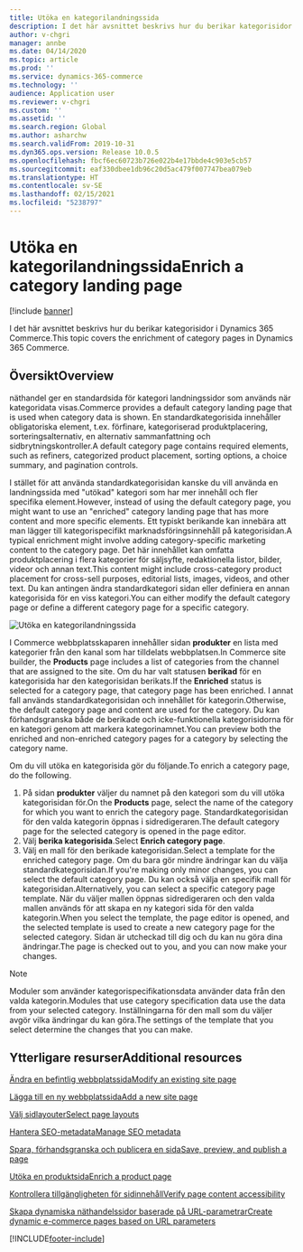 ```yaml
---
title: Utöka en kategorilandningssida
description: I det här avsnittet beskrivs hur du berikar kategorisidor i Dynamics 365 Commerce.
author: v-chgri
manager: annbe
ms.date: 04/14/2020
ms.topic: article
ms.prod: ''
ms.service: dynamics-365-commerce
ms.technology: ''
audience: Application user
ms.reviewer: v-chgri
ms.custom: ''
ms.assetid: ''
ms.search.region: Global
ms.author: asharchw
ms.search.validFrom: 2019-10-31
ms.dyn365.ops.version: Release 10.0.5
ms.openlocfilehash: fbcf6ec60723b726e022b4e17bbde4c903e5cb57
ms.sourcegitcommit: eaf330dbee1db96c20d5ac479f007747bea079eb
ms.translationtype: HT
ms.contentlocale: sv-SE
ms.lasthandoff: 02/15/2021
ms.locfileid: "5238797"
---
```

# <a name="enrich-a-category-landing-page"></a><span data-ttu-id="00de9-103">Utöka en kategorilandningssida</span><span class="sxs-lookup"><span data-stu-id="00de9-103">Enrich a category landing page</span></span>


[!include [banner](includes/banner.md)]

<span data-ttu-id="00de9-104">I det här avsnittet beskrivs hur du berikar kategorisidor i Dynamics 365 Commerce.</span><span class="sxs-lookup"><span data-stu-id="00de9-104">This topic covers the enrichment of category pages in Dynamics 365 Commerce.</span></span>

## <a name="overview"></a><span data-ttu-id="00de9-105">Översikt</span><span class="sxs-lookup"><span data-stu-id="00de9-105">Overview</span></span>

<span data-ttu-id="00de9-106">näthandel ger en standardsida för kategori landningssidor som används när kategoridata visas.</span><span class="sxs-lookup"><span data-stu-id="00de9-106">Commerce provides a default category landing page that is used when category data is shown.</span></span> <span data-ttu-id="00de9-107">En standardkategorisida innehåller obligatoriska element, t.ex. förfinare, kategoriserad produktplacering, sorteringsalternativ, en alternativ sammanfattning och sidbrytningskontroller.</span><span class="sxs-lookup"><span data-stu-id="00de9-107">A default category page contains required elements, such as refiners, categorized product placement, sorting options, a choice summary, and pagination controls.</span></span> 

<span data-ttu-id="00de9-108">I stället för att använda standardkategorisidan kanske du vill använda en landningssida med "utökad" kategori som har mer innehåll och fler specifika element.</span><span class="sxs-lookup"><span data-stu-id="00de9-108">However, instead of using the default category page, you might want to use an "enriched" category landing page that has more content and more specific elements.</span></span> <span data-ttu-id="00de9-109">Ett typiskt berikande kan innebära att man lägger till kategorispecifikt marknadsföringsinnehåll på kategorisidan.</span><span class="sxs-lookup"><span data-stu-id="00de9-109">A typical enrichment might involve adding category-specific marketing content to the category page.</span></span> <span data-ttu-id="00de9-110">Det här innehållet kan omfatta produktplacering i flera kategorier för säljsyfte, redaktionella listor, bilder, videor och annan text.</span><span class="sxs-lookup"><span data-stu-id="00de9-110">This content might include cross-category product placement for cross-sell purposes, editorial lists, images, videos, and other text.</span></span> <span data-ttu-id="00de9-111">Du kan antingen ändra standardkategori sidan eller definiera en annan kategorisida för en viss kategori.</span><span class="sxs-lookup"><span data-stu-id="00de9-111">You can either modify the default category page or define a different category page for a specific category.</span></span>

![Utöka en kategorilandningssida](./media/CategoryLandingPages.png)

<span data-ttu-id="00de9-113">I Commerce webbplatsskaparen innehåller sidan **produkter** en lista med kategorier från den kanal som har tilldelats webbplatsen.</span><span class="sxs-lookup"><span data-stu-id="00de9-113">In Commerce site builder, the **Products** page includes a list of categories from the channel that are assigned to the site.</span></span> <span data-ttu-id="00de9-114">Om du har valt statusen **berikad** för en kategorisida har den kategorisidan berikats.</span><span class="sxs-lookup"><span data-stu-id="00de9-114">If the **Enriched** status is selected for a category page, that category page has been enriched.</span></span> <span data-ttu-id="00de9-115">I annat fall används standardkategorisidan och innehållet för kategorin.</span><span class="sxs-lookup"><span data-stu-id="00de9-115">Otherwise, the default category page and content are used for the category.</span></span> <span data-ttu-id="00de9-116">Du kan förhandsgranska både de berikade och icke-funktionella kategorisidorna för en kategori genom att markera kategorinamnet.</span><span class="sxs-lookup"><span data-stu-id="00de9-116">You can preview both the enriched and non-enriched category pages for a category by selecting the category name.</span></span>

<span data-ttu-id="00de9-117">Om du vill utöka en kategorisida gör du följande.</span><span class="sxs-lookup"><span data-stu-id="00de9-117">To enrich a category page, do the following.</span></span>

1. <span data-ttu-id="00de9-118">På sidan **produkter** väljer du namnet på den kategori som du vill utöka kategorisidan för.</span><span class="sxs-lookup"><span data-stu-id="00de9-118">On the **Products** page, select the name of the category for which you want to enrich the category page.</span></span> <span data-ttu-id="00de9-119">Standardkategorisidan för den valda kategorin öppnas i sidredigeraren.</span><span class="sxs-lookup"><span data-stu-id="00de9-119">The default category page for the selected category is opened in the page editor.</span></span>
2. <span data-ttu-id="00de9-120">Välj **berika kategorisida**.</span><span class="sxs-lookup"><span data-stu-id="00de9-120">Select **Enrich category page**.</span></span>
3. <span data-ttu-id="00de9-121">Välj en mall för den berikade kategorisidan.</span><span class="sxs-lookup"><span data-stu-id="00de9-121">Select a template for the enriched category page.</span></span> <span data-ttu-id="00de9-122">Om du bara gör mindre ändringar kan du välja standardkategorisidan.</span><span class="sxs-lookup"><span data-stu-id="00de9-122">If you're making only minor changes, you can select the default category page.</span></span> <span data-ttu-id="00de9-123">Du kan också välja en specifik mall för kategorisidan.</span><span class="sxs-lookup"><span data-stu-id="00de9-123">Alternatively, you can select a specific category page template.</span></span> <span data-ttu-id="00de9-124">När du väljer mallen öppnas sidredigeraren och den valda mallen används för att skapa en ny kategori sida för den valda kategorin.</span><span class="sxs-lookup"><span data-stu-id="00de9-124">When you select the template, the page editor is opened, and the selected template is used to create a new category page for the selected category.</span></span> <span data-ttu-id="00de9-125">Sidan är utcheckad till dig och du kan nu göra dina ändringar.</span><span class="sxs-lookup"><span data-stu-id="00de9-125">The page is checked out to you, and you can now make your changes.</span></span>

> [!NOTE]
> <span data-ttu-id="00de9-126">Moduler som använder kategorispecifikationsdata använder data från den valda kategorin.</span><span class="sxs-lookup"><span data-stu-id="00de9-126">Modules that use category specification data use the data from your selected category.</span></span> <span data-ttu-id="00de9-127">Inställningarna för den mall som du väljer avgör vilka ändringar du kan göra.</span><span class="sxs-lookup"><span data-stu-id="00de9-127">The settings of the template that you select determine the changes that you can make.</span></span>

## <a name="additional-resources"></a><span data-ttu-id="00de9-128">Ytterligare resurser</span><span class="sxs-lookup"><span data-stu-id="00de9-128">Additional resources</span></span>

[<span data-ttu-id="00de9-129">Ändra en befintlig webbplatssida</span><span class="sxs-lookup"><span data-stu-id="00de9-129">Modify an existing site page</span></span>](modify-existing-page.md)

[<span data-ttu-id="00de9-130">Lägga till en ny webbplatssida</span><span class="sxs-lookup"><span data-stu-id="00de9-130">Add a new site page</span></span>](add-new-page.md)

[<span data-ttu-id="00de9-131">Välj sidlayouter</span><span class="sxs-lookup"><span data-stu-id="00de9-131">Select page layouts</span></span>](select-page-layouts.md)

[<span data-ttu-id="00de9-132">Hantera SEO-metadata</span><span class="sxs-lookup"><span data-stu-id="00de9-132">Manage SEO metadata</span></span>](manage-seo-metadata.md)

[<span data-ttu-id="00de9-133">Spara, förhandsgranska och publicera en sida</span><span class="sxs-lookup"><span data-stu-id="00de9-133">Save, preview, and publish a page</span></span>](save-preview-publish-page.md)

[<span data-ttu-id="00de9-134">Utöka en produktsida</span><span class="sxs-lookup"><span data-stu-id="00de9-134">Enrich a product page</span></span>](enrich-product-page.md)

[<span data-ttu-id="00de9-135">Kontrollera tillgängligheten för sidinnehåll</span><span class="sxs-lookup"><span data-stu-id="00de9-135">Verify page content accessibility</span></span>](verify-accessibility.md)

[<span data-ttu-id="00de9-136">Skapa dynamiska näthandelssidor baserade på URL-parametrar</span><span class="sxs-lookup"><span data-stu-id="00de9-136">Create dynamic e-commerce pages based on URL parameters</span></span>](create-dynamic-pages.md)


[!INCLUDE[footer-include](../includes/footer-banner.md)]